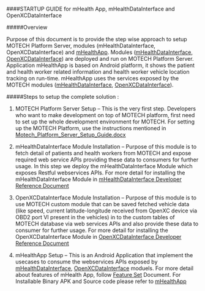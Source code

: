 

####STARTUP GUIDE for mHealth App, mHealthDataInterface and OpenXCDataInterface


#####Overview

Purpose of this document is to provide the step wise approach to setup MOTECH Platform Server, modules (mHealthDataInterface, OpenXCDataInterface) and [mHealthApp][]. Modules ([mHealthDataInterface][], [OpenXCDataInterface][]) are deployed and run on MOTECH Platform Server. Application mHealthApp is based on Android platform, it shows the patient and health worker related information and health worker vehicle location tracking on run-time. mHealthApp uses the services exposed by the MOTECH modules ([mHealthDataInterface][], [OpenXCDataInterface][]).

#####Steps to setup the complete solution :

  1. MOTECH Platform Server Setup – 
    This is the very first step. Developers who want to make development on top of MOTECH platform, first need to set up the whole development environment for MOTECH. 
    For setting up the MOTECH Platform, use the instructions mentioned in [Motech_Platform_Server_Setup_Guide.docx][]
  
  2. mHealthDataInterface Module Installation – 
    Purpose of this module is to fetch detail of patients and health workers from MOTECH and expose required web service APIs providing these data to consumers for further usage.
    In this step we deploy the mHealthDataInterface Module which exposes Restful webservices APIs. 
    For more detail for installing the mHealthDataInterface Module in [mHealthDataInterface Developer Reference Document][]
 
  3. OpenXCDataInterface Module Installation – 
    Purpose of this module is to use MOTECH custom module that can be saved fetched vehicle data (like speed, current latitude-longitude received from OpenXC device via OBD2 port VI present in the vehicles) in to the custom tables of MOTECH database via web services APIs and also provide these data to consumer for further usage.
    For more detail for installing the OpenXCDataInterface Module in [OpenXCDataInterface Developer Reference Document][]
  
  4. mHealthApp Setup – 
    This is an Android Application that implement the usecases to consume the webservices APIs exposed by [mHealthDataInterface][], [OpenXCDataInterface][] moduels.
    For more detail about features of mHealth App, follow [Feature Set][] Document.
    For Installable Binary APK and Source code please refer to [mHealthApp][] 

[Motech_Platform_Server_Setup_Guide.docx]:https://github.com/hclvipin/mHealthDataInterface/blob/master/docs/Motech_Platform_Server_Setup_Guide.docx
[mHealthDataInterface]:https://github.com/hclvipin/mHealthDataInterface
[OpenXCDataInterface]:https://github.com/hclvipin/OpenXCDataInterface
[mHealthApp]:https://github.com/hclvipin/mHealth-App
[mHealthDataInterface Developer Reference Document]:https://github.com/hclvipin/mHealthDataInterface/blob/master/docs/MOTECH_mHealthDataInterface_Developer_Reference_v2.docx
[OpenXCDataInterface Developer Reference Document]:https://github.com/hclvipin/OpenXCDataInterface/blob/master/docs/MOTECH_OpenXCDataInterface_Developer%20Reference.docx
[Feature Set]:docs/Ford_mHealth_Feature_Set.docx
